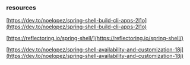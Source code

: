 ### resources

[https://dev.to/noelopez/spring-shell-build-cli-apps-2l1o](https://dev.to/noelopez/spring-shell-build-cli-apps-2l1o)

[https://reflectoring.io/spring-shell/](https://reflectoring.io/spring-shell/)

[https://dev.to/noelopez/spring-shell-availability-and-customization-18j](https://dev.to/noelopez/spring-shell-availability-and-customization-18j)